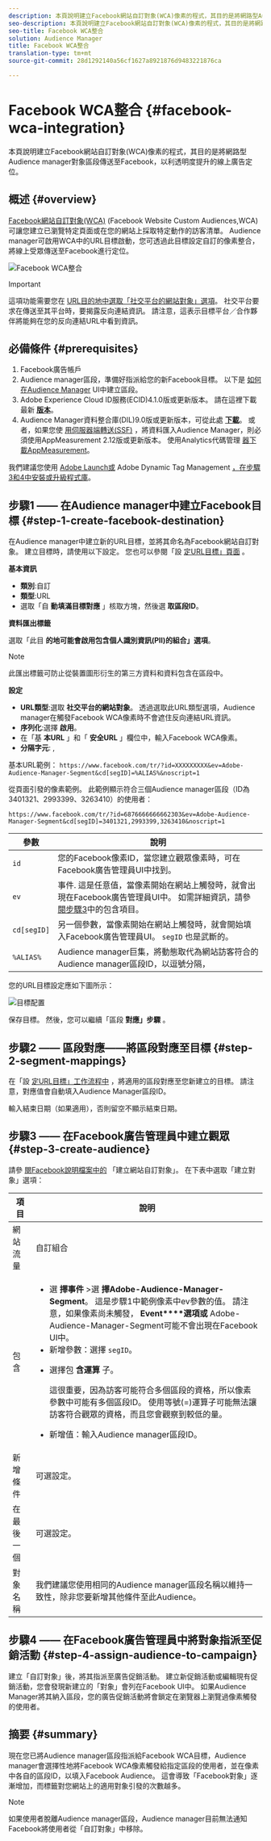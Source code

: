 ```yaml
---
description: 本頁說明建立Facebook網站自訂對象(WCA)像素的程式，其目的是將網路型Audience manager對象區段傳送至Facebook，以利透明度提升的線上廣告定位。
seo-description: 本頁說明建立Facebook網站自訂對象(WCA)像素的程式，其目的是將網路型Audience manager對象區段傳送至Facebook，以利透明度提升的線上廣告定位。
seo-title: Facebook WCA整合
solution: Audience Manager
title: Facebook WCA整合
translation-type: tm+mt
source-git-commit: 28d1292140a56cf1627a8921876d9483221876ca

---
```



# Facebook WCA整合 {#facebook-wca-integration}

本頁說明建立Facebook網站自訂對象(WCA)像素的程式，其目的是將網路型Audience manager對象區段傳送至Facebook，以利透明度提升的線上廣告定位。

## 概述 {#overview}

[Facebook網站自訂對象(WCA)](https://www.facebook.com/business/help/449542958510885) (Facebook Website Custom Audiences,WCA)可讓您建立已瀏覽特定頁面或在您的網站上採取特定動作的訪客清單。 Audience manager可啟用WCA中的URL目標啟動，您可透過此目標設定自訂的像素整合，將線上受眾傳送至Facebook進行定位。

![Facebook WCA整合](/help/using/integration/assets/facebook-wca-integration.png)

>[!IMPORTANT]
>
> 這項功能需要您在 [URL目的地中選取「社交平台的網站對象」選項](/help/using/features/destinations/create-url-destination.md)。 社交平台要求在傳送至其平台時，要揭露反向連結資訊。 請注意，這表示目標平台／合作夥伴將能夠在您的反向連結URL中看到資訊。

## 必備條件 {#prerequisites}

1. Facebook廣告帳戶
2. Audience manager區段，準備好指派給您的新Facebook目標。 以下是 [如何在Audience Manager](/help/using/features/segments/segment-builder.md) UI中建立區段。
3. Adobe Experience Cloud ID服務(ECID)4.1.0版或更新版本。 請在這裡下載最新 **[版本](https://github.com/Adobe-Marketing-Cloud/id-service/releases)**。
4. Audience Manager資料整合庫(DIL)9.0版或更新版本，可從此處 **[下載](https://github.com/Adobe-Marketing-Cloud/dil/releases)**。 或者，如果您使 [用伺服器端轉送(SSF)](https://marketing.adobe.com/resources/help/en_US/reference/ssf.html) ，將資料匯入Audience Manager，則必須使用AppMeasurement 2.12版或更新版本。 使用Analytics代碼管理 [器下載AppMeasurement](https://marketing.adobe.com/resources/help/en_US/reference/code_manager_admin.html)。

我們建議您使用 [Adobe Launch或](https://docs.adobelaunch.com/) Adobe Dynamic Tag Management [，在步驟3和4中安裝或升級程式庫](https://marketing.adobe.com/resources/help/en_US/dtm/)。

## 步驟1 —— 在Audience manager中建立Facebook目標 {#step-1-create-facebook-destination}

在Audience manager中建立新的URL目標，並將其命名為Facebook網站自訂對象。 建立目標時，請使用以下設定。 您也可以參閱「設 [定URL目標」頁面](/help/using/features/destinations/create-url-destination.md) 。

**基本資訊**

* **類別**:自訂
* **類型**:URL
* 選取「自 **動填滿目標對應** 」核取方塊，然後選 **取區段ID**。

**資料匯出標籤**

選取「此目 **的地可能會啟用包含個人識別資訊(PII)的組合」選項**。

>[!NOTE]
>
> 此匯出標籤可防止從裝置圖形衍生的第三方資料和資料包含在區段中。

**設定**

* **URL類型**:選取 **社交平台的網站對象**。 透過選取此URL類型選項，Audience manager在觸發Facebook WCA像素時不會遮住反向連結URL資訊。
* **序列化**:選擇 **啟用**。
* 在「基 **本URL** 」和「 **安全URL** 」欄位中，輸入Facebook WCA像素。
* **分隔字元**: ,

基本URL範例： `https://www.facebook.com/tr/?id=XXXXXXXXX&ev=Adobe-Audience-Manager-Segment&cd[segID]=%ALIAS%&noscript=1`

從頁面引發的像素範例。 此範例顯示符合三個Audience manager區段（ID為3401321、2993399、3263410）的使用者：

`https://www.facebook.com/tr/?id=6876666666662303&ev=Adobe-Audience-Manager-Segment&cd[segID]=3401321,2993399,3263410&noscript=1`


| 參數 | 說明 |
---------|----------|
| `id` | 您的Facebook像素ID，當您建立觀眾像素時，可在Facebook廣告管理員UI中找到。 |
| `ev` | 事件. 這是任意值，當像素開始在網站上觸發時，就會出現在Facebook廣告管理員UI中。 如需詳細資訊，請參 [閱步驟3](/help/using/integration/integrating-third-party/facebook-wca-integration.md#step-3-create-audience)中的包含項目。 |
| `cd[segID]` | 另一個參數，當像素開始在網站上觸發時，就會開始填入Facebook廣告管理員UI。 `segID` 也是武斷的。 |
| `%ALIAS%` | Audience manager巨集，將動態取代為網站訪客符合的Audience manager區段ID，以逗號分隔， |

您的URL目標設定應如下圖所示：

![目標配置](/help/using/integration/assets/facebook-wca.png)

保存目標。 然後，您可以繼續「區段 **對應」步驟** 。

## 步驟2 —— 區段對應——將區段對應至目標 {#step-2-segment-mappings}

在「設 [定URL目標」工作流程中](/help/using/features/destinations/create-url-destination.md) ，將適用的區段對應至您新建立的目標。 請注意，對應值會自動填入Audience Manager區段ID。

輸入結束日期（如果適用），否則留空不顯示結束日期。

## 步驟3 —— 在Facebook廣告管理員中建立觀眾 {#step-3-create-audience}

請參 [閱Facebook說明檔案中的](https://www.facebook.com/business/help/666509013483225) 「建立網站自訂對象」。 在下表中選取「建立對象」選項：


| 項目 | 說明 |
---------|----------|
| 網站流量 | 自訂組合 |
| 包含 | <ul><li>選 **擇事件** &gt;選 **擇Adobe-Audience-Manager-Segment**。 這是步驟1中範例像素中ev參數的值。 請注意，如果像素尚未觸發， **Event****選項或** Adobe-Audience-Manager-Segment可能不會出現在Facebook UI中。</li><li>新增參數：選擇 `segID`。</li><li><p>選擇包 **含運算** 子。</p><p>這很重要，因為訪客可能符合多個區段的資格，所以像素參數中可能有多個區段ID。 使用等號(=)運算子可能無法讓訪客符合觀眾的資格，而且您會觀察到較低的量。</p></li><li>新增值：輸入Audience manager區段ID。</li></ul> |
| 新增條件 | 可選設定。 |
| 在最後一個 | 可選設定。 |
| 對象名稱 | 我們建議您使用相同的Audience manager區段名稱以維持一致性，除非您要新增其他條件至此Audience。 |

## 步驟4 —— 在Facebook廣告管理員中將對象指派至促銷活動 {#step-4-assign-audience-to-campaign}

建立「自訂對象」後，將其指派至廣告促銷活動。 建立新促銷活動或編輯現有促銷活動，您會發現新建立的「對象」會列在Facebook UI中。 如果Audience Manager將其納入區段，您的廣告促銷活動將會鎖定在瀏覽器上瀏覽過像素觸發的使用者。

## 摘要 {#summary}

現在您已將Audience manager區段指派給Facebook WCA目標，Audience manager會選擇性地將Facebook WCA像素觸發給指定區段的使用者，並在像素中各自的區段ID，以填入Facebook Audience。 這會導致「Facebook對象」逐漸增加，而標籤對您網站上的適用對象引發的次數越多。

>[!NOTE]
>
> 如果使用者脫離Audience manager區段，Audience manager目前無法通知Facebook將使用者從「自訂對象」中移除。

